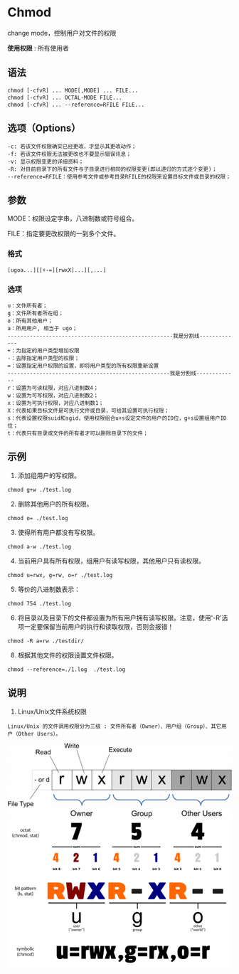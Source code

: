 # Chmod

change mode，控制用户对文件的权限

**使用权限** : 所有使用者

## 语法

```
chmod [-cfvR] ... MODE[,MODE] ... FILE...
chmod [-cfvR] ... OCTAL-MODE FILE...
chmod [-cfvR] ... --reference=RFILE FILE...
```

## 选项（Options）

```
-c: 若该文件权限确实已经更改，才显示其更改动作；
-f: 若该文件权限无法被更改也不要显示错误讯息；
-v: 显示权限变更的详细资料；
-R: 对目前目录下的所有文件与子目录进行相同的权限变更(即以递归的方式逐个变更)；
--reference=RFILE：使用参考文件或参考目录RFILE的权限来设置目标文件或目录的权限；
```

## 参数

MODE：权限设定字串，八进制数或符号组合。

FILE：指定要更改权限的一到多个文件。

### 格式

```
[ugoa...][[+-=][rwxX]...][,...]
```

### 选项

```
u：文件所有者；
g：文件所有者所在组；
o：所有其他用户；
a：所用用户, 相当于 ugo；
----------------------------------------------------我是分割线-------------
+：为指定的用户类型增加权限
-：去除指定用户类型的权限；
=：设置指定用户权限的设置，即将用户类型的所有权限重新设置
---------------------------------------------------我是分割线-------------
r：设置为可读权限，对应八进制数4；
w：设置为可写权限，对应八进制数2；
x：设置为可执行权限，对应八进制数1；
X：代表如果目标文件是可执行文件或目录，可给其设置可执行权限；
s：代表设置权限suid和sgid，使用权限组合u+s设定文件的用户的ID位，g+s设置组用户ID位；
t：代表只有目录或文件的所有者才可以删除目录下的文件；
```

## 示例

1. 添加组用户的写权限。

```
chmod g+w ./test.log
```

2. 删除其他用户的所有权限。

```
chmod o= ./test.log
```

3. 使得所有用户都没有写权限。

```
chmod a-w ./test.log
```

4. 当前用户具有所有权限，组用户有读写权限，其他用户只有读权限。

```
chmod u=rwx, g=rw, o=r ./test.log
```

5. 等价的八进制数表示：

```
chmod 754 ./test.log
```

6. 将目录以及目录下的文件都设置为所有用户拥有读写权限。注意，使用'-R'选项一定要保留当前用户的执行和读取权限，否则会报错！

```
chmod -R a=rw ./testdir/
```

8. 根据其他文件的权限设置文件权限。

```
chmod --reference=./1.log  ./test.log
```

## 说明

1. Linux/Unix文件系统权限

```
Linux/Unix 的文件调用权限分为三级 : 文件所有者（Owner）、用户组（Group）、其它用户（Other Users）。
```

<img src="./img/chmod.jpg" alt="文件权限" style="zoom:50%;" />

<img src="./img/chmod2.png" alt="文件权限" style="zoom:86%;"/>

